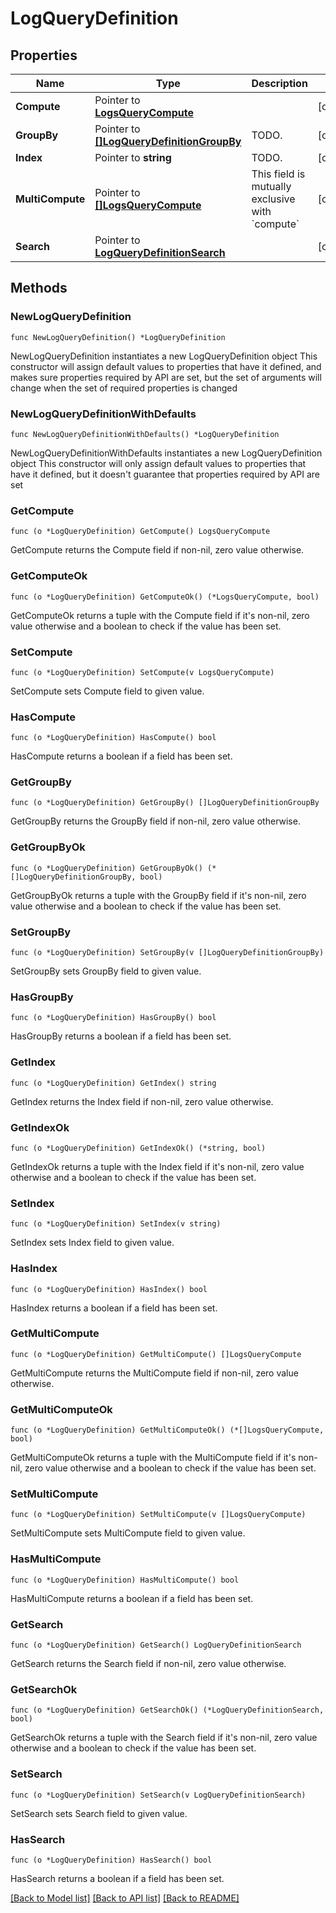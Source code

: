 # LogQueryDefinition

## Properties

Name | Type | Description | Notes
------------ | ------------- | ------------- | -------------
**Compute** | Pointer to [**LogsQueryCompute**](LogsQueryCompute.md) |  | [optional] 
**GroupBy** | Pointer to [**[]LogQueryDefinitionGroupBy**](LogQueryDefinition_group_by.md) | TODO. | [optional] 
**Index** | Pointer to **string** | TODO. | [optional] 
**MultiCompute** | Pointer to [**[]LogsQueryCompute**](LogsQueryCompute.md) | This field is mutually exclusive with &#x60;compute&#x60; | [optional] 
**Search** | Pointer to [**LogQueryDefinitionSearch**](LogQueryDefinition_search.md) |  | [optional] 

## Methods

### NewLogQueryDefinition

`func NewLogQueryDefinition() *LogQueryDefinition`

NewLogQueryDefinition instantiates a new LogQueryDefinition object
This constructor will assign default values to properties that have it defined,
and makes sure properties required by API are set, but the set of arguments
will change when the set of required properties is changed

### NewLogQueryDefinitionWithDefaults

`func NewLogQueryDefinitionWithDefaults() *LogQueryDefinition`

NewLogQueryDefinitionWithDefaults instantiates a new LogQueryDefinition object
This constructor will only assign default values to properties that have it defined,
but it doesn't guarantee that properties required by API are set

### GetCompute

`func (o *LogQueryDefinition) GetCompute() LogsQueryCompute`

GetCompute returns the Compute field if non-nil, zero value otherwise.

### GetComputeOk

`func (o *LogQueryDefinition) GetComputeOk() (*LogsQueryCompute, bool)`

GetComputeOk returns a tuple with the Compute field if it's non-nil, zero value otherwise
and a boolean to check if the value has been set.

### SetCompute

`func (o *LogQueryDefinition) SetCompute(v LogsQueryCompute)`

SetCompute sets Compute field to given value.

### HasCompute

`func (o *LogQueryDefinition) HasCompute() bool`

HasCompute returns a boolean if a field has been set.

### GetGroupBy

`func (o *LogQueryDefinition) GetGroupBy() []LogQueryDefinitionGroupBy`

GetGroupBy returns the GroupBy field if non-nil, zero value otherwise.

### GetGroupByOk

`func (o *LogQueryDefinition) GetGroupByOk() (*[]LogQueryDefinitionGroupBy, bool)`

GetGroupByOk returns a tuple with the GroupBy field if it's non-nil, zero value otherwise
and a boolean to check if the value has been set.

### SetGroupBy

`func (o *LogQueryDefinition) SetGroupBy(v []LogQueryDefinitionGroupBy)`

SetGroupBy sets GroupBy field to given value.

### HasGroupBy

`func (o *LogQueryDefinition) HasGroupBy() bool`

HasGroupBy returns a boolean if a field has been set.

### GetIndex

`func (o *LogQueryDefinition) GetIndex() string`

GetIndex returns the Index field if non-nil, zero value otherwise.

### GetIndexOk

`func (o *LogQueryDefinition) GetIndexOk() (*string, bool)`

GetIndexOk returns a tuple with the Index field if it's non-nil, zero value otherwise
and a boolean to check if the value has been set.

### SetIndex

`func (o *LogQueryDefinition) SetIndex(v string)`

SetIndex sets Index field to given value.

### HasIndex

`func (o *LogQueryDefinition) HasIndex() bool`

HasIndex returns a boolean if a field has been set.

### GetMultiCompute

`func (o *LogQueryDefinition) GetMultiCompute() []LogsQueryCompute`

GetMultiCompute returns the MultiCompute field if non-nil, zero value otherwise.

### GetMultiComputeOk

`func (o *LogQueryDefinition) GetMultiComputeOk() (*[]LogsQueryCompute, bool)`

GetMultiComputeOk returns a tuple with the MultiCompute field if it's non-nil, zero value otherwise
and a boolean to check if the value has been set.

### SetMultiCompute

`func (o *LogQueryDefinition) SetMultiCompute(v []LogsQueryCompute)`

SetMultiCompute sets MultiCompute field to given value.

### HasMultiCompute

`func (o *LogQueryDefinition) HasMultiCompute() bool`

HasMultiCompute returns a boolean if a field has been set.

### GetSearch

`func (o *LogQueryDefinition) GetSearch() LogQueryDefinitionSearch`

GetSearch returns the Search field if non-nil, zero value otherwise.

### GetSearchOk

`func (o *LogQueryDefinition) GetSearchOk() (*LogQueryDefinitionSearch, bool)`

GetSearchOk returns a tuple with the Search field if it's non-nil, zero value otherwise
and a boolean to check if the value has been set.

### SetSearch

`func (o *LogQueryDefinition) SetSearch(v LogQueryDefinitionSearch)`

SetSearch sets Search field to given value.

### HasSearch

`func (o *LogQueryDefinition) HasSearch() bool`

HasSearch returns a boolean if a field has been set.


[[Back to Model list]](../README.md#documentation-for-models) [[Back to API list]](../README.md#documentation-for-api-endpoints) [[Back to README]](../README.md)


